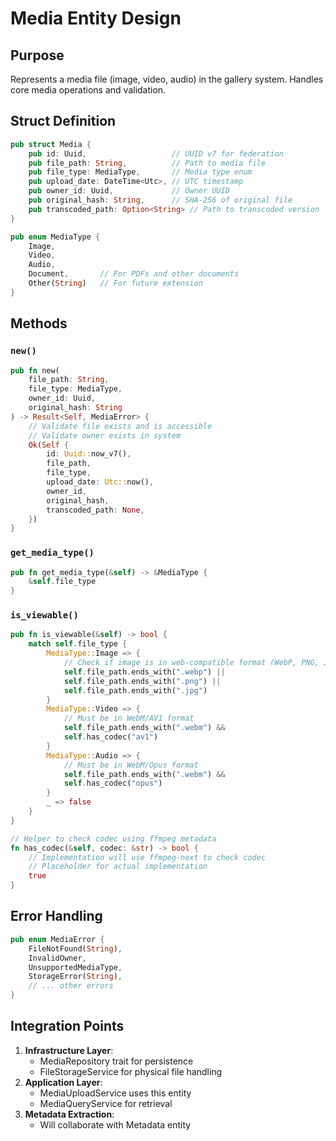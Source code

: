 # Media Entity Design

## Purpose
Represents a media file (image, video, audio) in the gallery system. Handles core media operations and validation.

## Struct Definition
```rust
pub struct Media {
    pub id: Uuid,                   // UUID v7 for federation
    pub file_path: String,          // Path to media file
    pub file_type: MediaType,       // Media type enum
    pub upload_date: DateTime<Utc>, // UTC timestamp
    pub owner_id: Uuid,             // Owner UUID
    pub original_hash: String,      // SHA-256 of original file
    pub transcoded_path: Option<String> // Path to transcoded version
}

pub enum MediaType {
    Image,
    Video,
    Audio,
    Document,       // For PDFs and other documents
    Other(String)   // For future extension
}
```

## Methods
### `new()`
```rust
pub fn new(
    file_path: String,
    file_type: MediaType,
    owner_id: Uuid,
    original_hash: String
) -> Result<Self, MediaError> {
    // Validate file exists and is accessible
    // Validate owner exists in system
    Ok(Self {
        id: Uuid::now_v7(),
        file_path,
        file_type,
        upload_date: Utc::now(),
        owner_id,
        original_hash,
        transcoded_path: None,
    })
}
```

### `get_media_type()`
```rust
pub fn get_media_type(&self) -> &MediaType {
    &self.file_type
}
```

### `is_viewable()`
```rust
pub fn is_viewable(&self) -> bool {
    match self.file_type {
        MediaType::Image => {
            // Check if image is in web-compatible format (WebP, PNG, JPEG)
            self.file_path.ends_with(".webp") || 
            self.file_path.ends_with(".png") || 
            self.file_path.ends_with(".jpg")
        }
        MediaType::Video => {
            // Must be in WebM/AV1 format
            self.file_path.ends_with(".webm") && 
            self.has_codec("av1")
        }
        MediaType::Audio => {
            // Must be in WebM/Opus format
            self.file_path.ends_with(".webm") && 
            self.has_codec("opus")
        }
        _ => false
    }
}

// Helper to check codec using ffmpeg metadata
fn has_codec(&self, codec: &str) -> bool {
    // Implementation will use ffmpeg-next to check codec
    // Placeholder for actual implementation
    true
}
```

## Error Handling
```rust
pub enum MediaError {
    FileNotFound(String),
    InvalidOwner,
    UnsupportedMediaType,
    StorageError(String),
    // ... other errors
}
```

## Integration Points
1. **Infrastructure Layer**: 
   - MediaRepository trait for persistence
   - FileStorageService for physical file handling
2. **Application Layer**:
   - MediaUploadService uses this entity
   - MediaQueryService for retrieval
3. **Metadata Extraction**:
   - Will collaborate with Metadata entity